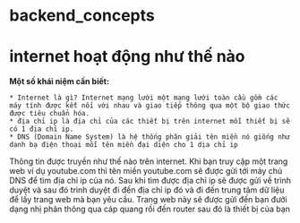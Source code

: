 # backend_concepts
 
# internet hoạt động như thế nào 
**Một số khái niệm cần biết:**

    * Internet là gì? Internet mạng lưới một mạng lưới toàn cầu gồm các máy tính được kết nối với nhau và giao tiếp thông qua một bộ giao thức được tiêu chuẩn hóa.
    * địa chỉ ip là địa chỉ của các thiết bị trên internet mỗi thiết bị sẽ có 1 địa chỉ ip.
    * DNS (Domain Name System) là hệ thống phân giải tên miền nó giống như danh bạ điện thoại mỗi tên miền đại diện cho 1 dịa chỉ ip

Thông tin được truyền như thế nào trên internet. Khi bạn truy cập một trang web ví dụ youtube.com thì tên miền youtube.com sẽ được gửi tới máy chủ DNS để tìm địa chỉ ip của nó. Sau khi tìm được địa chỉ ip sẽ được gửi về trình duyệt và sau đó trình duyệt đi đến địa chỉ ip đó và đi đến trung tâm dữ liệu để lấy trang web mà bạn yêu cầu. Trang web này sẽ được gửi đến bạn đưới dạng nhị phân thông qua cáp quang rồi đến router sau đó là thiết bị của bạn
